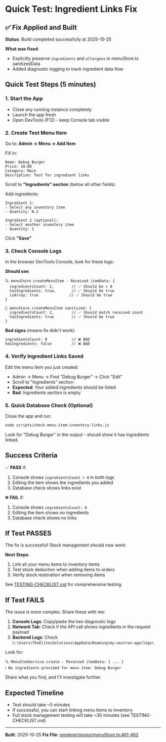 # Quick Test: Ingredient Links Fix

## ✅ Fix Applied and Built

**Status**: Build completed successfully at 2025-10-25

**What was fixed**:
- Explicitly preserve `ingredients` and `allergens` in menuStore.ts sanitizedData
- Added diagnostic logging to track ingredient data flow

## Quick Test Steps (5 minutes)

### 1. Start the App
- Close any running instance completely
- Launch the app fresh
- Open DevTools (F12) - keep Console tab visible

### 2. Create Test Menu Item

Go to: **Admin → Menu → Add Item**

Fill in:
```
Name: Debug Burger
Price: 10.00
Category: Main
Description: Test for ingredient links
```

Scroll to **"Ingredients" section** (below all other fields)

Add ingredients:
```
Ingredient 1:
- Select any inventory item
- Quantity: 0.2

Ingredient 2 (optional):
- Select another inventory item
- Quantity: 1
```

Click **"Save"**

### 3. Check Console Logs

In the browser DevTools Console, look for these logs:

**Should see**:
```
🔍 menuStore.createMenuItem - Received itemData: {
  ingredientsCount: 2,        // ✅ Should be > 0
  hasIngredients: true,       // ✅ Should be true
  isArray: true              // ✅ Should be true
}

🔧 menuStore.createMenuItem sanitized: {
  ingredientsCount: 2,        // ✅ Should match received count
  hasIngredients: true        // ✅ Should be true
}
```

**Bad signs** (means fix didn't work):
```
ingredientsCount: 0           // ❌ BAD
hasIngredients: false         // ❌ BAD
```

### 4. Verify Ingredient Links Saved

Edit the menu item you just created:
- Admin → Menu → Find "Debug Burger" → Click "Edit"
- Scroll to "Ingredients" section
- **Expected**: Your added ingredients should be listed
- **Bad**: Ingredients section is empty

### 5. Quick Database Check (Optional)

Close the app and run:
```bash
node scripts/check-menu-item-inventory-links.js
```

Look for "Debug Burger" in the output - should show it has ingredients linked.

## Success Criteria

✅ **PASS** if:
1. Console shows `ingredientsCount > 0` in both logs
2. Editing the item shows the ingredients you added
3. Database check shows links exist

❌ **FAIL** if:
1. Console shows `ingredientsCount: 0`
2. Editing the item shows no ingredients
3. Database check shows no links

## If Test PASSES

The fix is successful! Stock management should now work:

**Next Steps**:
1. Link all your menu items to inventory items
2. Test stock deduction when adding items to orders
3. Verify stock restoration when removing items

See [TESTING-CHECKLIST.md](./TESTING-CHECKLIST.md) for comprehensive testing.

## If Test FAILS

The issue is more complex. Share these with me:

1. **Console Logs**: Copy/paste the two diagnostic logs
2. **Network Tab**: Check if the API call shows ingredients in the request payload
3. **Backend Logs**: Check `C:\Users\TheElitesSolutions\AppData\Roaming\my-nextron-app\logs\`

Look for:
```
🔍 MenuItemService.create - Received itemData: { ... }
ℹ️ No ingredients provided for menu item: Debug Burger
```

Share what you find, and I'll investigate further.

## Expected Timeline

- Test should take ~5 minutes
- If successful, you can start linking menu items to inventory
- Full stock management testing will take ~30 minutes (see TESTING-CHECKLIST.md)

---

**Built**: 2025-10-25
**Fix File**: [renderer/stores/menuStore.ts:461-462](../renderer/stores/menuStore.ts#L461-L462)
